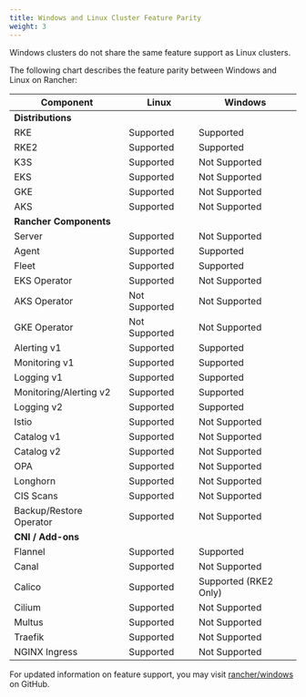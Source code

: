 ```yaml
---
title: Windows and Linux Cluster Feature Parity
weight: 3
---
```


Windows clusters do not share the same feature support as Linux clusters.

The following chart describes the feature parity between Windows and Linux on Rancher:

**Component** | **Linux** | **Windows**
--- | --- | ---
**Distributions** |  | 
RKE | Supported | Supported
RKE2 | Supported | Supported
K3S | Supported | Not Supported
EKS | Supported | Not Supported
GKE | Supported | Not Supported
AKS | Supported | Not Supported
**Rancher Components** |  | 
Server | Supported | Not Supported
Agent | Supported | Supported
Fleet | Supported | Supported
EKS Operator | Supported | Not Supported
AKS Operator | Not Supported | Not Supported
GKE Operator | Not Supported | Not Supported
Alerting v1 | Supported | Supported
Monitoring v1 | Supported | Supported
Logging v1 | Supported | Supported
Monitoring/Alerting v2 | Supported | Supported
Logging v2 | Supported | Supported
Istio | Supported | Not Supported
Catalog v1 | Supported | Not Supported
Catalog v2 | Supported | Not Supported
OPA | Supported | Not Supported
Longhorn | Supported | Not Supported
CIS Scans | Supported | Not Supported
Backup/Restore Operator | Supported | Not Supported
**CNI / Add-ons** |  | 
Flannel | Supported | Supported
Canal | Supported | Not Supported
Calico | Supported | Supported (RKE2 Only)
Cilium | Supported | Not Supported
Multus | Supported | Not Supported
Traefik | Supported | Not Supported
NGINX Ingress | Supported | Not Supported

For updated information on feature support, you may visit [rancher/windows](https://github.com/rancher/windows) on GitHub.
